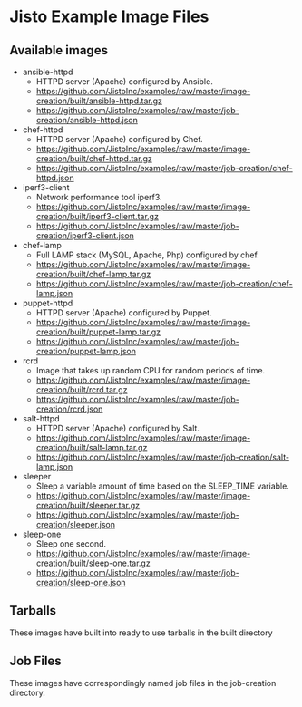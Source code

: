 # Jisto Example Image Files

## Available images
* ansible-httpd
  - HTTPD server (Apache) configured by Ansible.
  - https://github.com/JistoInc/examples/raw/master/image-creation/built/ansible-httpd.tar.gz
  - https://github.com/JistoInc/examples/raw/master/job-creation/ansible-httpd.json
* chef-httpd
  - HTTPD server (Apache) configured by Chef.
  - https://github.com/JistoInc/examples/raw/master/image-creation/built/chef-httpd.tar.gz
  - https://github.com/JistoInc/examples/raw/master/job-creation/chef-httpd.json
* iperf3-client
  - Network performance tool iperf3.
  - https://github.com/JistoInc/examples/raw/master/image-creation/built/iperf3-client.tar.gz
  - https://github.com/JistoInc/examples/raw/master/job-creation/iperf3-client.json
* chef-lamp
  - Full LAMP stack (MySQL, Apache, Php) configured by chef.
  - https://github.com/JistoInc/examples/raw/master/image-creation/built/chef-lamp.tar.gz
  - https://github.com/JistoInc/examples/raw/master/job-creation/chef-lamp.json
* puppet-httpd
  - HTTPD server (Apache) configured by Puppet.
  - https://github.com/JistoInc/examples/raw/master/image-creation/built/puppet-lamp.tar.gz
  - https://github.com/JistoInc/examples/raw/master/job-creation/puppet-lamp.json
* rcrd
  - Image that takes up random CPU for random periods of time.
  - https://github.com/JistoInc/examples/raw/master/image-creation/built/rcrd.tar.gz
  - https://github.com/JistoInc/examples/raw/master/job-creation/rcrd.json
* salt-httpd
  - HTTPD server (Apache) configured by Salt.
  - https://github.com/JistoInc/examples/raw/master/image-creation/built/salt-lamp.tar.gz
  - https://github.com/JistoInc/examples/raw/master/job-creation/salt-lamp.json
* sleeper
  - Sleep a variable amount of time based on the SLEEP_TIME variable.
  - https://github.com/JistoInc/examples/raw/master/image-creation/built/sleeper.tar.gz
  - https://github.com/JistoInc/examples/raw/master/job-creation/sleeper.json
* sleep-one
  - Sleep one second.
  - https://github.com/JistoInc/examples/raw/master/image-creation/built/sleep-one.tar.gz
  - https://github.com/JistoInc/examples/raw/master/job-creation/sleep-one.json

## Tarballs

These images have built into ready to use tarballs in the built directory

## Job Files

These images have correspondingly named job files in the job-creation directory.
